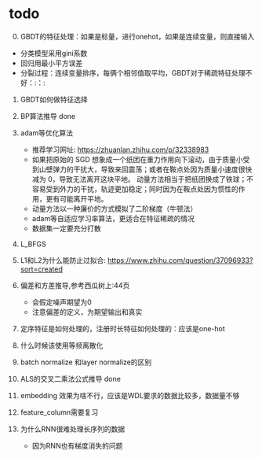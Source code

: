 # todo
0. GBDT的特征处理：如果是标量，进行onehot，如果是连续变量，则直接输入

  - 分类模型采用gini系数
  - 回归用最小平方误差
  - 分裂过程：连续变量排序，每俩个相邻值取平均，GBDT对于稀疏特征处理不好：:：:
1. GBDT如何做特征选择  
2. BP算法推导 done

3. adam等优化算法
	- 推荐学习网址: https://zhuanlan.zhihu.com/p/32338983
	- 如果把原始的 SGD 想象成一个纸团在重力作用向下滚动，由于质量小受到山壁弹力的干扰大，导致来回震荡；或者在鞍点处因为质量小速度很快减为 0，导致无法离开这块平地。
动量方法相当于把纸团换成了铁球；不容易受到外力的干扰，轨迹更加稳定；同时因为在鞍点处因为惯性的作用，更有可能离开平地。
	- 动量方法以一种廉价的方式模拟了二阶梯度（牛顿法）
	- adam等自适应学习率算法，更适合在特征稀疏的情况
	- 数据集一定要充分打散
4. L_BFGS
5. L1和L2为什么能防止过拟合: https://www.zhihu.com/question/37096933?sort=created
6. 偏差和方差推导,参考西瓜树上:44页

	- 会假定噪声期望为0
	- 注意偏差的定义，为期望输出和真实
7. 定序特征是如何处理的，注册时长特征如何处理的：应该是one-hot
8. 什么时候该使用等频离散化 
9. batch normalize 和layer normalize的区别
10. ALS的交叉二乘法公式推导  done
11. embedding 效果为啥不行，应该是WDL要求的数据比较多，数据量不够
12. feature_column需要复习
13. 为什么RNN很难处理长序列的数据
	- 因为RNN也有梯度消失的问题
